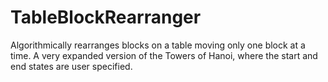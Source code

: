 # TableBlockRearranger
Algorithmically rearranges blocks on a table moving only one block at a time. A very expanded version of the Towers of Hanoi, where the start and end states are user specified.
